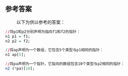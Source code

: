 ## 参考答案

&nbsp;&nbsp;&nbsp;&nbsp;&nbsp;&nbsp;&nbsp;&nbsp;
以下为供以参考的答案：

```r
//将p1和p2分别声明为指向f1和f2的指针：
n1 p1 = f1;
n2 p2 = f2;

//将ap声明为一个数组，它包含5个类型与p1相同的指针：
n1 ap[5];

//将pa声明为一个指针，它指向的数组包含10个类型与p2相同的指针：
n2 (*pa)[10];
```